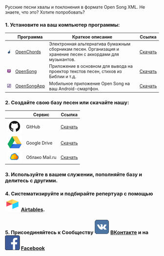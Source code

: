 Русские песни хвалы и поклонения в формате Open Song XML.
Не знаете, что это? Хотите попробовать?

### 1. Установите на ваш компьютер программы:

|   | Программа | Краткое описание | Ссылка |
| --- | --- | --- | --- |
|![1](img/oc_icon.png)   | [OpenChords](https://sourceforge.net/projects/openchords/) | Электронная альтернатива бумажным сборникам песен. Организация и хранение песен с аккордами для музыкантов. |[Скачать](https://sourceforge.net/projects/openchords/files/latest/download) |
|![2](img/os_icon.png)   | [OpenSong](http://www.opensong.org) | Приложение в основном для вывода на проектор текстов песен, стихов из Библии и т.д. |[Скачать](https://sourceforge.net/projects/opensong/files/latest/download) |
|![3](img/osa_icon.png)  | [OpenSongApp](https://www.opensongapp.com) | Мобильное приложение Open Song на ваш Android-смартфон. |[Скачать](https://play.google.com/store/apps/details?id=com.garethevans.church.opensongtablet&hl=ru) |

### 2. Создайте свою базу песен или скачайте нашу:

 |     | Сервис | Ссылка |
 | --- | --- | --- |
 |![1](img/icon_gh.jpg) | GitHub | [Скачать](https://github.com/SergKnyz/OpenSongRu/archive/master.zip) |
 |![2](img/icon_gdr.png) | Google Drive | [Скачать](https://drive.google.com/open?id=1K4NR7njvLmjtOn2Ljp7YpigRXDAG-Hb-) |
 |![3](img/icon_mail.png) | Облако Mail.ru | [Скачать](https://cloud.mail.ru/public/BntW/H7FubED5D) |

### 3. Используйте в вашем служении, пополняйте базу и делитесь с другими.

### 4. Систематизируйте и подбирайте репертуар с помощью ![4](img/icon_airt.png) [Airtables](https://airtable.com/shrf59t6LkyvGAQ4R).

### 5. Присоединяйтесь к Сообществу ![5](img/icon_vk.png) [ВКонтакте](https://vk.com/opensong) и на ![5](img/icon_fb.png) [Facebook](https://fb.me/opensongru)
